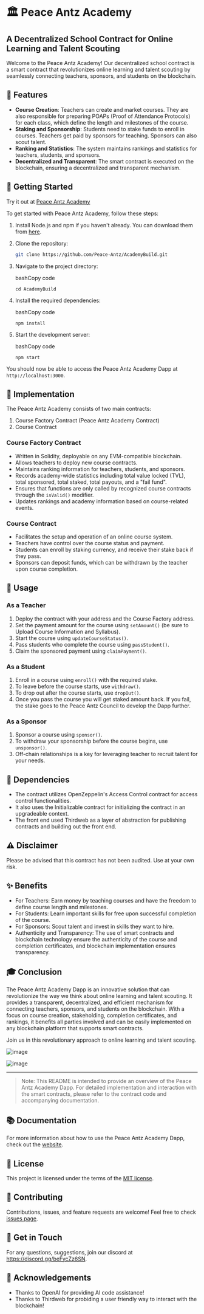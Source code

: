 # 🏛️ Peace Antz Academy
## A Decentralized School Contract for Online Learning and Talent Scouting

Welcome to the Peace Antz Academy! Our decentralized school contract is a smart contract that revolutionizes online learning and talent scouting by seamlessly connecting teachers, sponsors, and students on the blockchain.

## 🌟 Features
- **Course Creation**: Teachers can create and market courses. They are also responsible for preparing POAPs (Proof of Attendance Protocols) for each class, which define the length and milestones of the course.
- **Staking and Sponsorship**: Students need to stake funds to enroll in courses. Teachers get paid by sponsors for teaching. Sponsors can also scout talent.
- **Ranking and Statistics**: The system maintains rankings and statistics for teachers, students, and sponsors.
- **Decentralized and Transparent**: The smart contract is executed on the blockchain, ensuring a decentralized and transparent mechanism.

## 🚀 Getting Started

Try it out at [Peace Antz Academy](https://www.PeaceAntzAcademy.com/academy)

To get started with Peace Antz Academy, follow these steps:

1. Install Node.js and npm if you haven't already. You can download them from [here](https://nodejs.org/).

2. Clone the repository:

   ```bash
   git clone https://github.com/Peace-Antz/AcademyBuild.git

3.  Navigate to the project directory:

    bashCopy code

    `cd AcademyBuild`

4.  Install the required dependencies:

    bashCopy code

    `npm install`

5.  Start the development server:

    bashCopy code

    `npm start`

You should now be able to access the Peace Antz Academy Dapp at `http://localhost:3000`.

🔧 Implementation
-----------------

The Peace Antz Academy consists of two main contracts:

1.  Course Factory Contract (Peace Antz Academy Contract)
2.  Course Contract

### Course Factory Contract

-   Written in Solidity, deployable on any EVM-compatible blockchain.
-   Allows teachers to deploy new course contracts.
-   Maintains ranking information for teachers, students, and sponsors.
-   Records academy-wide statistics including total value locked (TVL), total sponsored, total staked, total payouts, and a "fail fund".
-   Ensures that functions are only called by recognized course contracts through the `isValid()` modifier.
-   Updates rankings and academy information based on course-related events.

### Course Contract

-   Facilitates the setup and operation of an online course system.
-   Teachers have control over the course status and payment.
-   Students can enroll by staking currency, and receive their stake back if they pass.
-   Sponsors can deposit funds, which can be withdrawn by the teacher upon course completion.

📖 Usage
--------

### As a Teacher

1.  Deploy the contract with your address and the Course Factory address.
2.  Set the payment amount for the course using `setAmount()` (be sure to Upload Course Information and Syllabus).
3.  Start the course using `updateCourseStatus()`.
4.  Pass students who complete the course using `passStudent()`.
5.  Claim the sponsored payment using `claimPayment()`.

### As a Student

1.  Enroll in a course using `enroll()` with the required stake.
2.  To leave before the course starts, use `withdraw()`.
3.  To drop out after the course starts, use `dropOut()`.
4.  Once you pass the course you will get staked amount back. If you fail, the stake goes to the Peace Antz Council to develop the Dapp further.

### As a Sponsor

1.  Sponsor a course using `sponsor()`.
2.  To withdraw your sponsorship before the course begins, use `unsponsor()`.
3.  Off-chain relationships is a key for leveraging teacher to recruit talent for your needs.

🔐 Dependencies
---------------

-   The contract utilizes OpenZeppelin's Access Control contract for access control functionalities.
-   It also uses the Initializable contract for initializing the contract in an upgradeable context.
-   The front end used Thirdweb as a layer of abstraction for publishing contracts and building out the front end.

⚠️ Disclaimer
-------------

Please be advised that this contract has not been audited. Use at your own risk.

✨ Benefits
----------

-   For Teachers: Earn money by teaching courses and have the freedom to define course length and milestones.
-   For Students: Learn important skills for free upon successful completion of the course.
-   For Sponsors: Scout talent and invest in skills they want to hire.
-   Authenticity and Transparency: The use of smart contracts and blockchain technology ensure the authenticity of the course and completion certificates, and blockchain implementation ensures transparency.

🎓 Conclusion
-------------

The Peace Antz Academy Dapp is an innovative solution that can revolutionize the way we think about online learning and talent scouting. It provides a transparent, decentralized, and efficient mechanism for connecting teachers, sponsors, and students on the blockchain. With a focus on course creation, stakeholding, completion certificates, and rankings, it benefits all parties involved and can be easily implemented on any blockchain platform that supports smart contracts.

Join us in this revolutionary approach to online learning and talent scouting.

![image](https://github.com/Peace-Antz/PeaceAntzAcademy/assets/16519706/9e34c4ed-976e-4eba-8fde-11b38a96eae3)

![image](https://github.com/Peace-Antz/PeaceAntzAcademy/assets/16519706/34a6bd3c-ab3d-478c-8289-e89bfac38ae8)

* * * * *

> Note: This README is intended to provide an overview of the Peace Antz Academy Dapp. For detailed implementation and interaction with the smart contracts, please refer to the contract code and accompanying documentation.

📚 Documentation
----------------

For more information about how to use the Peace Antz Academy Dapp, check out the [website](https://www.peaceantzacademy.com/about).

📝 License
----------

This project is licensed under the terms of the [MIT license](https://github.com/Peace-Antz/AcademyBuild/blob/main/LICENSE.md).

🤝 Contributing
---------------

Contributions, issues, and feature requests are welcome! Feel free to check [issues page](https://github.com/Peace-Antz/AcademyBuild/issues).

💬 Get in Touch
---------------

For any questions, suggestions, join our discord at <https://discord.gg/beFycZz6SN>.

🙌 Acknowledgements
-------------------

-   Thanks to OpenAI for providing AI code assistance!
-   Thanks to Thirdweb for probiding a user friendly way to interact with the blockchain!